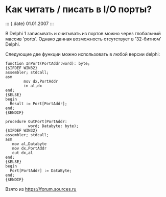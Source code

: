 Как читать / писать в I/O порты?
================================

::: {.date}
01.01.2007
:::

В Delphi 1 записывать и считывать из портов можно через глобальный
массив \'ports\'. Однако данная возможность отсутствует в \'32-битном\'
Delphi.

Следующие две функции можно использовать в любой версии delphi:

    function InPort(PortAddr:word): byte; 
    {$IFDEF WIN32} 
    assembler; stdcall; 
    asm 
            mov dx,PortAddr 
            in al,dx 
    end; 
    {$ELSE} 
    begin 
      Result := Port[PortAddr]; 
    end; 
    {$ENDIF} 
     
    procedure OutPort(PortAddr:   
              word; Databyte: byte); 
    {$IFDEF WIN32} 
    assembler; stdcall; 
    asm 
       mov al,Databyte 
       mov dx,PortAddr 
       out dx,al 
    end; 
    {$ELSE} 
    begin 
      Port[PortAddr] := DataByte; 
    end; 
    {$ENDIF} 

Взято из <https://forum.sources.ru>
